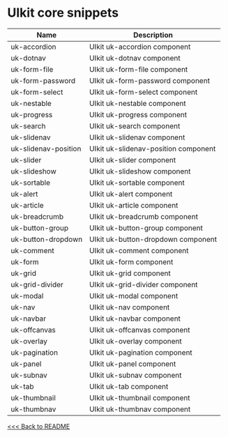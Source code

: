 # UIkit core snippets

Name | Description
-----|-----
uk-accordion | UIkit uk-accordion component
uk-dotnav | UIkit uk-dotnav component
uk-form-file | UIkit uk-form-file component
uk-form-password | UIkit uk-form-password component
uk-form-select | UIkit uk-form-select component
uk-nestable | UIkit uk-nestable component
uk-progress | UIkit uk-progress component
uk-search | UIkit uk-search component
uk-slidenav | UIkit uk-slidenav component
uk-slidenav-position | UIkit uk-slidenav-position component
uk-slider | UIkit uk-slider component
uk-slideshow | UIkit uk-slideshow component
uk-sortable | UIkit uk-sortable component
uk-alert | UIkit uk-alert component
uk-article | UIkit uk-article component
uk-breadcrumb | UIkit uk-breadcrumb component
uk-button-group | UIkit uk-button-group component
uk-button-dropdown | UIkit uk-button-dropdown component
uk-comment | UIkit uk-comment component
uk-form | UIkit uk-form component
uk-grid | UIkit uk-grid component
uk-grid-divider | UIkit uk-grid-divider component
uk-modal | UIkit uk-modal component
uk-nav | UIkit uk-nav component
uk-navbar | UIkit uk-navbar component
uk-offcanvas | UIkit uk-offcanvas component
uk-overlay | UIkit uk-overlay component
uk-pagination | UIkit uk-pagination component
uk-panel | UIkit uk-panel component
uk-subnav | UIkit uk-subnav component
uk-tab | UIkit uk-tab component
uk-thumbnail | UIkit uk-thumbnail component
uk-thumbnav | UIkit uk-thumbnav component

[<<< Back to README](https://github.com/Bixie/intellij-uikit)
